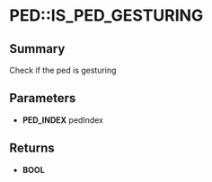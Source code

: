 # PED::IS_PED_GESTURING

## Summary
Check if the ped is gesturing

## Parameters
* **PED_INDEX** pedIndex

## Returns
* **BOOL**